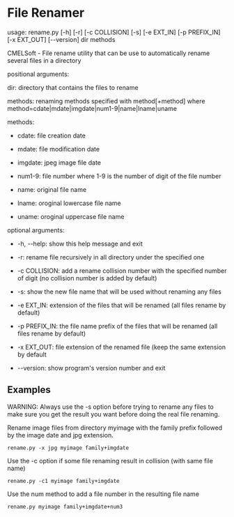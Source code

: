 File Renamer
============

usage: rename.py [-h] [-r] [-c COLLISION] [-s] [-e EXT_IN] [-p PREFIX_IN] [-x EXT_OUT] [--version] dir methods

CMELSoft - File rename utility that can be use to automatically rename several files in a directory

positional arguments:

  dir: directory that contains the files to rename
  
  methods: renaming methods specified with method[+method] where method=cdate|mdate|imgdate|num1-9|name|lname|uname

methods:

* cdate: file creation date

* mdate: file modification date

* imgdate: jpeg image file date

* num1-9: file number where 1-9 is the number of digit of the file number

* name: original file name

* lname: oroginal lowercase file name

* uname: oroginal uppercase file name

optional arguments:

* -h, --help:    show this help message and exit

* -r:            rename file recursively in all directory under the specified one
  
* -c COLLISION:  add a rename collision number with the specified number of digit (no collision number is added by default)
  
* -s:            show the new file name that will be used without renaming any files
  
* -e EXT_IN:     extension of the files that will be renamed (all files rename by default)
  
* -p PREFIX_IN:  the file name prefix of the files that will be renamed (all files rename by default)
  
* -x EXT_OUT:    file extension of the renamed file (keep the same extension by default
  
* --version:     show program's version number and exit
  
## Examples

WARNING: Always use the -s option before trying to rename any files to make sure you get the result you want before doing the real file renaming.

Rename image files from directory myimage with the family prefix followed by the image date and jpg extension.

```
rename.py -x jpg myimage family+imgdate
```

Use the -c option if some file renaming result in collision (with same file name)

```
rename.py -c1 myimage family+imgdate
```

Use the num method to add a file number in the resulting file name

```
rename.py myimage family+imgdate+num3
```